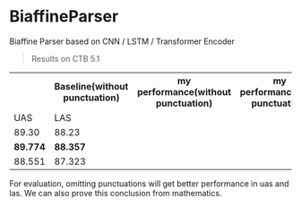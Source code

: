 # BiaffineParser
Biaffine Parser based on CNN / LSTM / Transformer Encoder

> Results on CTB 5.1
<table align='center'>
  <tr>
    <th></th>
    <th colspan='2'>Baseline(without punctuation)</th>
    <th colspan='2'>my performance(without punctuation)</th>
    <th colspan='2'>my performance(with punctuation)</th>
  </tr>
  <tr>
    <td>UAS</td>
    <td>LAS</td>
  </tr>
  <tr>
    <td>89.30</td>
    <td>88.23</td>
  </tr>
  <tr>
    <td><b>89.774</b></td>
    <td><b>88.357</b></td>
  </tr>
  <tr>
    <td>88.551</td>
    <td>87.323</td>
  </tr>
</table>
For evaluation, omitting punctuations will get better performance in uas and las.
We can also prove this conclusion from mathematics.
